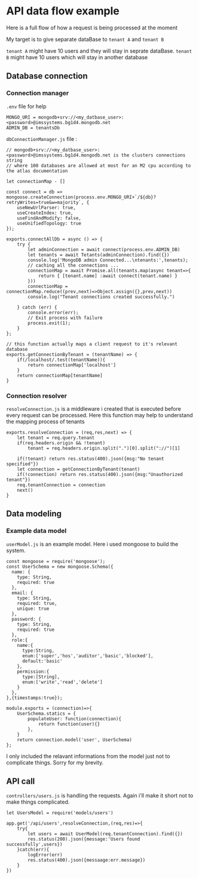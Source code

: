 # API data flow example

Here is a full flow of how a request is being processed at the moment

My target is to give separate dataBase to `tenant A` and `tenant B`

`tenant A` might have 10 users and they will stay in seprate dataBase.
`tenant B` might have 10 users which will stay in another database

## Database connection

### Connection manager

`.env` file for help

```
MONGO_URI = mongodb+srv://<my_datbase_user>:<password>@imssystems.bg1d4.mongodb.net
ADMIN_DB = tenantsDb

```

`dbConnectionManager.js` file :

```
// mongodb+srv://<my_datbase_user>:<password>@imssystems.bg1d4.mongodb.net is the clusters connections string
// where 100 databases are allowed at most for an M2 cpu according to the atlas documentation

let connectionMap - []

const connect = db => mongoose.createConnection(process.env.MONGO_URI+`/${db}?retryWrites=true&w=majority`, {
	useNewUrlParser: true,
	useCreateIndex: true,
	useFindAndModify: false,
	useUnifiedTopology: true
});

exports.connectAllDb = async () => {
	try {
		let adminConnection = await connect(process.env.ADMIN_DB)
		let tenants = await Tetants(adminConnection).find({})
		console.log('MongoDB admin Connected...\ntenants:',tenants);
		// caching all the connections ...
		connectionMap = await Promise.all(tenants.map(async tenant=>{
			return { [tenant.name] :await connect(tenant.name) }
		}))
		connectionMap = connectionMap.reduce((prev,next)=>Object.assign({},prev,next))
		console.log("Tenant connections created successfully.")

	} catch (err) {
		console.error(err);
		// Exit process with failure
		process.exit(1);
	}
};

// this function actually maps a client request to it's relevant database
exports.getConnectionByTenant = (tenantName) => {
	if(/localhost/.test(tenantName)){
		return connectionMap['localhost']
	}
	return connectionMap[tenantName]
}

```

### Connection resolver

`resolveConnection.js` is a middleware i created that is executed before every request can be processed.
Here this function may help to understand the mapping process of tenants

```
exports.resolveConnection = (req,res,next) => {
    let tenant = req.query.tenant
    if(req.headers.origin && !tenant)
        tenant = req.headers.origin.split(".")[0].split("://")[1]

    if(!tenant) return res.status(400).json({msg:"No tenant specified"})
    let connection = getConnectionByTenant(tenant)
    if(!connection) return res.status(400).json({msg:"Unauthorized tenant"})
    req.tenantConnection = connection
    next()
}

```

## Data modeling

### Example data model

`userModel.js` is an example model. Here i used mongoose to build the system.

```
const mongoose = require('mongoose');
const UserSchema = new mongoose.Schema({
  name: {
    type: String,
    required: true
  },
  email: {
    type: String,
    required: true,
    unique: true
  },
  password: {
    type: String,
    required: true
  },
  role:{
    name:{
      type:String,
      enum:['super','hos','auditor','basic','blocked'],
      default:'basic'
    },
    permission:{
      type:[String],
      enum:['write','read','delete']
    }
  },
},{timestamps:true});

module.exports = (connection)=>{
    UserSchema.statics = {
        populateUser: function(connection){
            return function(user){}
        },
    }
    return connection.model('user', UserSchema)
};

```

I only included the relavant informations from the model just not to complicate things. Sorry for my brevity.

## API call

`controllers/users.js` is handling the requests. Again i'll make it short not to make things complicated.

```
let UsersModel = require('models/users')

app.get('/api/users',resolveConnection,(req,res)=>{
    try{
        let users = await UserModel(req.tenantConnection).find({})
        res.status(200).json({message:'Users found successfully',users})
    }catch(err){
        logError(err)
        res.status(400).json({messaage:err.message})
    }
})
```
